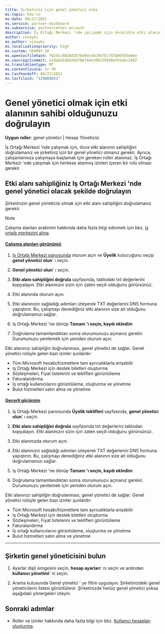 ```yaml
---
title: Şirketiniz için genel yönetici olma
ms.topic: how-to
ms.date: 09/27/2021
ms.service: partner-dashboard
ms.subservice: partnercenter-account
description: İş Ortağı Merkezi 'nde çalışmak için öncelikle etki alanınızı sahipliğini doğrulamanız gerekir. Bunu nasıl yapacağınızı ve Kullanıcı ekleyebilen bir genel yönetici olmaya nasıl yapılacağını öğrenin.
author: vinayks
ms.author: vinayks
ms.localizationpriority: high
ms.custom: SEOMAY.20
ms.openlocfilehash: f82d1c6828d357bd9dc5dc9475c757b06593e66e
ms.sourcegitcommit: e1da62b36420d78bf44e3962358d0af65ebc3402
ms.translationtype: MT
ms.contentlocale: tr-TR
ms.lasthandoff: 09/27/2021
ms.locfileid: "129088833"
---
```

# <a name="verify-your-domain-ownership-to-become-global-admin"></a>Genel yönetici olmak için etki alanının sahibi olduğunuzu doğrulayın

**Uygun roller**: genel yönetici | Hesap Yöneticisi

İş Ortağı Merkezi 'nde çalışmak için, önce etki alanının sahipliğini doğrulamanız ve şirketiniz için bir genel yönetici olmanız gerekir. Ayrıca, çalışanlarınıza çalışmaya başlamak için gereken roller atanmaz.  İş Ortağı Merkezi 'nde çalışmak için herkese atanmış izinleri içeren bir rolü olması gerekir.

## <a name="verify-your-domain-ownership-to-become-a-global-admin-in-partner-center"></a>Etki alanı sahipliğiniz Iş Ortağı Merkezi 'nde genel yönetici olacak şekilde doğrulayın

Şirketinizin genel yöneticisi olmak için etki alanı sahipliğini doğrulamanız gerekir.

> [!NOTE]
> Çalışma alanları arabirimi hakkında daha fazla bilgi edinmek için bkz. [Iş ortağı merkezini alma](get-around-partner-center.md#turn-workspaces-on-and-off).

#### <a name="workspaces-view"></a>[Çalışma alanları görünümü](#tab/workspaces-view)

1. [Iş Ortağı Merkezi panosunda](https://partner.microsoft.com/dashboard) oturum açın ve **Üyelik** kutucuğunu seçip **genel yönetici olun**' ı seçin.

2. **Genel yönetici olun**' ı seçin.

3. **Etki alanı sahipliğini doğrula** sayfasında, tablodaki txt değerlerini kopyalayın. Etki alanınızın sizin için zaten seçili olduğunu görürsünüz.

4. Etki alanında oturum açın.

5. Etki alanınızın sağladığı adımları izleyerek TXT değerlerini DNS formuna yapıştırın.  Bu, çalışmayı denediğiniz etki alanının size ait olduğunu doğrulamamızı sağlar.

6. Iş Ortağı Merkezi 'ne dönüp **Tamam 'ı seçin, kaydı ekledim**

7. Doğrulama tamamlandıktan sonra oturumunuzu açmanız gerekir. Durumunuzu yenilemek için yeniden oturum açın.

Etki alanınızı sahipliğin doğrulanması, genel yönetici de sağlar. Genel yönetici rolüyle gelen bazı izinler şunlardır:

- Tüm Microsoft hesabı/hizmetlere tam ayrıcalıklarla erişebilir
- Iş Ortağı Merkezi için destek biletleri oluşturma
- Sözleşmeleri, Fiyat listelerini ve teklifleri görüntüleme
- Faturalandırma
- İş ortağı kullanıcılarını görüntüleme, oluşturma ve yönetme
- Bulut hizmetleri satın alma ve yönetme

#### <a name="current-view"></a>[Geçerli görünüm](#tab/current-view)

1. Iş Ortağı Merkezi panosunda **Üyelik teklifleri** sayfasında, **genel yönetici olun**' ı seçin.

2. **Etki alanı sahipliğini doğrula** sayfasında txt değerlerini tablodan kopyalayın. Etki alanınızın sizin için zaten seçili olduğunu görürsünüz.

3. Etki alanınızda oturum açın.

4. Etki alanınızın sağladığı adımları izleyerek TXT değerlerini DNS formuna yapıştırın.  Bu, çalışmayı denediğiniz etki alanının size ait olduğunu doğrulamamızı sağlar.

5. Iş Ortağı Merkezi 'ne dönüp **Tamam 'ı seçin, kaydı ekledim**

6. Doğrulama tamamlandıktan sonra oturumunuzu açmanız gerekir. Durumunuzu yenilemek için yeniden oturum açın.

Etki alanınızı sahipliğin doğrulanması, genel yönetici de sağlar. Genel yönetici rolüyle gelen bazı izinler şunlardır:

- Tüm Microsoft hesabı/hizmetlere tam ayrıcalıklarla erişebilir
- Iş Ortağı Merkezi için destek biletleri oluşturma
- Sözleşmeleri, Fiyat listelerini ve teklifleri görüntüleme
- Faturalandırma
- İş ortağı kullanıcılarını görüntüleme, oluşturma ve yönetme
- Bulut hizmetleri satın alma ve yönetme

* * *

## <a name="find-the-companys-global-admin"></a>Şirketin genel yöneticisini bulun

1. Ayarlar dişli simgesini seçin, **hesap ayarları**' nı seçin ve ardından **kullanıcı yönetimi**' ni seçin.

2. Arama kutusunda Genel yönetici ' ye filtre uygulayın. Şirketinizdeki genel yöneticilerin listesi görüntülenir. Şirketinizde henüz genel yönetici yoksa aşağıdaki yönergeleri izleyin.

## <a name="next-steps"></a>Sonraki adımlar

- Roller ve izinler hakkında daha fazla bilgi için bkz. [Kullanıcı hesapları oluşturma](create-user-accounts-and-set-permissions.md). 